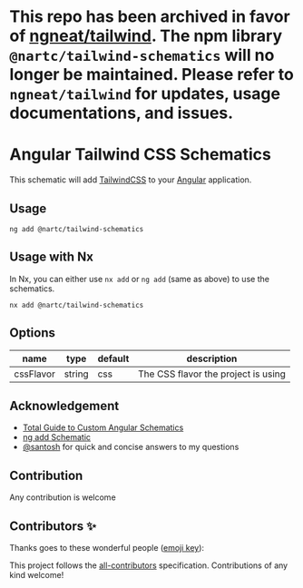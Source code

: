 # This repo has been archived in favor of [ngneat/tailwind](https://github.com/ngneat/tailwind). The npm library `@nartc/tailwind-schematics` will no longer be maintained. Please refer to `ngneat/tailwind` for updates, usage documentations, and issues.

# Angular Tailwind CSS Schematics

This schematic will add [TailwindCSS](https://tailwindcss.com/) to your [Angular](https://angular.io) application.

## Usage

```
ng add @nartc/tailwind-schematics
```

## Usage with Nx

In Nx, you can either use `nx add` or `ng add` (same as above) to use the schematics.

```
nx add @nartc/tailwind-schematics
```  

## Options
|name|type|default|description|
|----|----|-------|-----------|
|cssFlavor|string|css|The CSS flavor the project is using|

## Acknowledgement

- [Total Guide to Custom Angular Schematics](https://medium.com/@tomastrajan/total-guide-to-custom-angular-schematics-5c50cf90cdb4)
- [ng add Schematic](https://brianflove.com/2018-12-15/ng-add-schematic/)
- [@santosh](https://twitter.com/SantoshYadavDev) for quick and concise answers to my questions

## Contribution

Any contribution is welcome

## Contributors ✨

Thanks goes to these wonderful people ([emoji key](https://allcontributors.org/docs/en/emoji-key)):

<!-- ALL-CONTRIBUTORS-LIST:START - Do not remove or modify this section -->
<!-- prettier-ignore-start -->
<!-- markdownlint-disable -->
<!-- markdownlint-restore -->
<!-- prettier-ignore-end -->
<!-- ALL-CONTRIBUTORS-LIST:END -->

This project follows the [all-contributors](https://github.com/all-contributors/all-contributors) specification. Contributions of any kind welcome!
